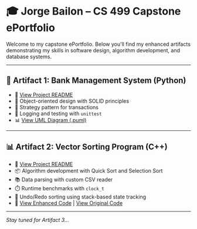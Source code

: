 # 🎓 Jorge Bailon – CS 499 Capstone ePortfolio

Welcome to my capstone ePortfolio. Below you'll find my enhanced artifacts demonstrating my skills in software design, algorithm development, and database systems.

---

## 💠 Artifact 1: Bank Management System (Python)

- 📄 [View Project README](./Artifact1_BankSystem/README.md)
- 🔧 Object-oriented design with SOLID principles  
- 🧠 Strategy pattern for transactions  
- 🧪 Logging and testing with `unittest`  
- 📊 [View UML Diagram (.puml)](./Artifact1_BankSystem/bank_system.puml)

---

## 📊 Artifact 2: Vector Sorting Program (C++)

- 📄 [View Project README](./Artifact2_VectorSort/README.md)
- 📦 Algorithm development with Quick Sort and Selection Sort  
- 📚 Data parsing with custom CSV reader  
- ⏱️ Runtime benchmarks with `clock_t`  
- 🔁 Undo/Redo sorting using stack-based state tracking  
- 📎 [View Enhanced Code](./Artifact2_VectorSort/Enhanced/VectorSorting.cpp) | [View Original Code](./Artifact2_VectorSort/Original/VectorSorting_Original.cpp)

---

_Stay tuned for Artifact 3…_
